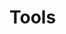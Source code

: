  # Tools 

<LogoCard url="https://fluxcd.io/img/logos/flux-horizontal-color.png" 
    link="https://fluxcd.io/"
    service="Flux" 
    description="Flux is a set of continuous and progressive delivery solutions for Kubernetes that are open and extensible"> 
</LogoCard>

<LogoCard url="https://argo-cd.readthedocs.io/en/stable/assets/logo.png" 
    link="https://argo-cd.readthedocs.io/en/stable/"
    service="Argo CD" 
    description="A declarative, GitOps continuous delivery tool for Kubernetes."> 
</LogoCard>

<LogoCard url="https://daniel.holba.ch/images/2018/02/logo_weaveworks.png" 
    link="https://www.weave.works/product/cloud/"
    service="Weave Cloud" 
    description="An automation and management platform for development and DevOps teams. Built-in GitOps workflows are the foundation for improved development velocity through continuous delivery and increased reliability through observability."> 
</LogoCard>


<LogoCard url="https://daniel.holba.ch/images/2018/02/logo_weaveworks.png" 
    link="https://www.weave.works/product/gitops-core/"
    service="Weave Gitops Core" 
    description="Free and open source continuous delivery product to run apps in any Kubernetes. "> 
</LogoCard>

<LogoCard url="https://raw.githubusercontent.com/cdfoundation/artwork/master/jenkinsx/stacked/color/jenkinsx-stacked-color.png" 
    link="https://jenkins-x.io/"
    service="Jenkins X" 
    description="Jenkins X is a full CI/CD solution built around GitOps and using Tekton under the hood."> 
</LogoCard>


<LogoCard url="https://avatars.githubusercontent.com/u/66415983?s=200&v=4" 
    link="https://werf.io/"
    service="Werf" 
    description="The CLI tool gluing Git, Docker, Helm & Kubernetes with any CI system to implement CI/CD and Giterminism"> 
</LogoCard>


<LogoCard url="https://gcloud.devoteam.com/wp-content/uploads/sites/32/2021/09/Iso-Anthos.png" 
    link="https://cloud.google.com/anthos/config-management"
    service="Anthos Config Management" 
    description="Automate policy and security at scale for Kubernetes clusters on-premises, on GKE, and on other public clouds."> 
</LogoCard>
 

 

